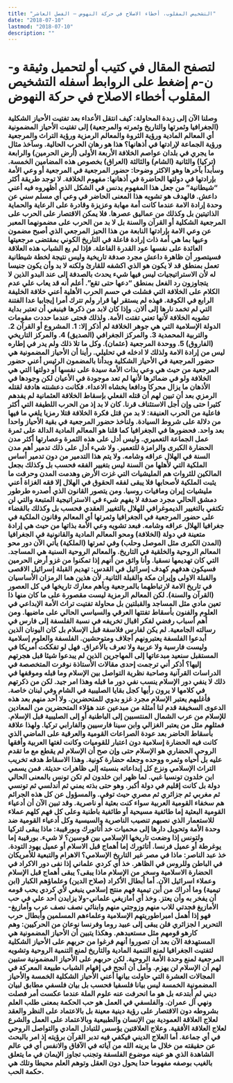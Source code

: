 ```yaml
---
title: "التشخيص المقلوب، أخطاء الاصلاح في حركة النهوض – الفصل العاشر"
date: "2018-07-10"
lastmod: "2018-07-10"
description: ""
---
```

# **لتصفح المقال في كتيب أو لتحميل وثيقة و-ن-م إضغط على الروابط أسفله** **التشخيص المقلوب أخطاء الاصلاح في حركة النهوض**

### وصلنا الآن إلى زبدة المحاولة: كيف انتقل الأعداء بعد تفتيت الأحياز الشكلية (الجغرافيا وثمرتها والتاريخ وثمرته والمرجعية) إلى تفتيت الأحياز المضمونية أي المعالم المادية ورؤية الثروة والمعالم الرمزية ورؤية التراث والمرجعية ورؤية الجماعة لإرادتها في أذهانها؟ هذا هو رهان الحرب الحالية. وسآخذ مثال ما يجري في بلدان عواصم الخلافة الأربعة الأولى (أرض الحرمين) والرابعة (تركيا) والثانية (الشام) والثالثة (العراق) بخصوص هذه المضامين الخمسة. وسأبدأ بآخرها وهو الاكثر وضوحا: حضور المرجعية في المرجعية أو وعي الأمة بإرادتها في دولتها الحاضرة في أذهانها: مفهوم الخلافة. لا توجد طريقة أكثر “شيطانية” من جعل هذا المفهوم يدنس في الشكل الذي أظهروه فيه أعني داعش. فالهدف هو تشويه هذا المعنى الحاضر في وعي أي مسلم سني عن وحدة إرادة الامة عندما كانت أمة مهابة وعزيزة وقادرة على الرعاية والحماية الذاتيتين بل وكذلك من عماليق عصرها. فلا يمكن الاقتصار على الحرب على المرجعية الشكلية أو القرآن والسنة بل لا بد من الحرب على مضمونهما المعبر عن وعي الامة بإرادتها النابعة من هذا الحيز المرجعي الذي أصبح مضمون وعيها بما هي أمة ذات إرادة فاعلة في التاريخ الكوني بمقتضى مرجعيتها العائدة على نفسها عود القدرة الفاعلة. فإذا لم يع الشباب هذه العلاقة فسيتصور أن ظاهرة داعش مجرد صدفة تاريخية وليس نتيجة لخطة شيطانية تعمل بمنطق قد لا يكون هو الذي اكشفه للقارئ ولكنه لا بد وأن يكون جنيسا له لأن الاستراتيجيات ليس فيها شيء يحدث بالصدفة إلى عند البدو الذين لا يتجاوزون رد الفعل بمنطق “دعها حتى تقع”. أعلم أنه قد يعاب علي عدم الكلام على الخلافة التي فشلت في حسم الحرب الأهلية أعني خلافة الخليفة الرابع في الكوفة. فهذه لم يستقر لها قرار ولم تترك أمرا إيجابيا عدا الفتنة التي لم تخمد نارها إلى ألان. وإذا كان لابد من ذكرها فينبغي أن تعتبر بداية تشويه الخلافة لأنها تعني تفتت الأمة. ولذلك فحتى عندما حددت مقومات الدولة الإسلامية التي هي جوهر الخلافة لم أذكر إلا: 1. المشروع أو القرآن 2. والتربية المحمدية 3. والمركز الجغرافي (الصديق) 4. والمركز التاريخي (الفاروق) 5. ووحدة المرجعية (عثمان). وكل ما تلا ذلك ولم يدر في إطاره ليس من إرادة الامة ولذلك لا ادخله في تحليلي. رأينا أن الأحياز المضمونية هي حضور المرجعية في الأحياز الشكلية وبدأنا بالمضمون الرئيس أعني حضور المرجعية من حيث هي وعي بذات الأمة سيدة على نفسها أو دولتها التي هي الخلافة ولو في ضمائرها لأنها لم تعد موجودة في الأعيان لكن وجودها في الأذهان ما يزال محركا ودافعا يخشاه الاعداء. فكانت دعشنته هادفة لقتله الرمزي بعد أن تبين لهم أن قتله الفعلي بإسقاط الخلافة العثمانية لم يفدهم كثيرا حتى وإن أجل الاستئناف قرنا. كان لا بد إذ من الحرب اللطيفة التي أكثر فاعلية من الحرب العنيفة: لا بد من قتل فكرة الخلافة قتلا رمزيا يلغي ما فيها من دلالة على شروط السيادة. ولنأخذ حضور المرجعية في بقية الأحياز واحدا بعد واحد. فحضورها في الجغرافيا كما قلنا هو المعالم المادية الدالة على ثمرة عمل الجماعة التعميري. وليس أدل على هذه الثمرة وعصارتها أكثر مدن الحضارة الكبرى والرامزة للتعمير. ولا شيء أدل على ذلك تدمير أهم مدن السنة في الهلال عراقه وشامه. ولا يتم هذا التدمير من دون تدمير أساس الملكية التي لأهلها من السنة ليس بتغيير الفقه فحسب بل وكذلك بجعل المالكين للثروات هم المليشيات التي غزت الأرض وهدمت المدن وحرقت ما يثبت الملكية لأصحابها فلا يبقى لفقه الحقوق في الهلال إلا فقه الغزاة أعني مليشيات إيران ومافيات روسيا. ومن يتصور القانون الذي أصدره طرطور دمشق الحالي مجرد صدفة لا يفهم شيء في الاستراتيجية المتبعة والتي لن تكتفي بالتغيير الديموغرافي للهلال بالتغيير العقدي فحسب بل وكذلك بالقضاء على حضور المرجعية في الجغرافيا وثمرتها أي المعالم وقانون الملكية في جغرافيا الهلال عراقه وشامه. فبعد تشويه وعي الأمة بذاتها من حيث هي إرادة متعينة في دولة (الخلافة) ومحو المعالم المادية والقانونية في الجغرافيا (المدن الكبرى مثل الموصل وحلب) وفي ثمرتها (الملكية) يأتي الآن دور محو المعالم الروحية والخلقية في التاريخ. والمعالم الروحية السنية هي المساجد. التي كان تهديمها نسقيا. وأنا واثق من أنهم إذا تمكنوا من غزو أرض الحرمين فسيكون هدفهم كهدف إسرائيل في القدس: تهديم القبلة إسرائيل الاقصى والقبلة الاولى وإيران مكة والقبلة الثانية. لأن هذين هما الرمزان الأساسيان في تاريخ الامة لارتباطهما بالمرجعية وبأهم معارك تاريخها في كل العصور (القرآن والسنة). لكن المعالم الرمزية ليست مقصورة على ما كان منها ذا تعين مادي مثل المساجد والقبلتين بل محاولة تفتيت تراث الأمة الإبداعي في العلوم والفنون بأسقاط تفتتها العرقي والسياسي الحالي على ماضيها. ومن أهم أسباب رفضي لفكر اقبال تخريفه في نسبة الفلسفة إلى فارس في رسالته الجامعية. لم يكن لفارس فلاسفة قبل الإسلام بل كان اليونان الذين أبدعوا الفلسفة يعتبرونهم أجلاف ومتوحشين. الفلسفة والعلوم إسلامية وليست فارسية ولا عربية ولا تعرف بالأعراق. فهل لو تفككت أمريكا في المستقبل سنعيد مبدعاتها إلى المهاجرين الذين لم يبدعوا شيئا قبل هجرتهم إليها؟ أذكر أني ترجمت إحدى مقالات الأستاذة نوفرت المتخصصة في الدراسات القرآنية وصاحبة نظرية التواصل بين الإسلام وما قبله وموقفها في ذلك لا ينفي دور الإسلام ينسب نفي دور ما قبله وهذا امر جيد. لكن من ذكرتهم في كلامها لا يرون رأيها كجل بقايا الصليبية في الشام وفي لبنان خاصة. فأغلبهم يعتبر الإسلام مجرد غزو بدوي للمتحضرين. ولا أحد منهم بعد هذه الدعوى السخيفة قدم لنا أمثلة من مبدعين عند هؤلاء المتحضرين من المعادين للإسلام من عرب الشمال المنتسبين إلى الباطنية أو إلى الصليبية قبل الإسلام. فمثلهم مثل من يعتبر الغزالي وابن سينا فارسيين والفارابي تركيا. ولهذا علاقة بأسقاط الحاضر بعد عودة الصراعات القومية والعرقية على الماضي الذي كانت فيه الحضارة إسلامية دون اعتبار للقوميات وكانت لغتها العربية وأفقها الروحي الحضاري هو الإسلام حتى وإن صح أن الإسلام لم يقطع مع ما تقدم عليه بل أحياه وثمره ووحده وجعله حضارة كونية. وهذا الاسقاط هدفه تخريب التراث الإسلامي ونزع كل إبداعاته بنسبته إلى ظاهرات حديثة. فمن يسمي ابن خلدون تونسيا غبي. لما ظهر ابن خلدون لم تكن تونس بالمعنى الحالي دولة بل كانت إقليم في دولة أكبر. وهو حتى بذته يمني ثم أندلسي ثم تونسي ثم مغربي ثم جزائري ثم مصري حيث توفي. والمسؤول عن كل هذه الجرائم هم سخفاء القومية العربية سواء كنت بعثية أو ناصرية. وقد تبين الآن أن أدعياء القومية البعثية إما طائفية مسيحية أو طائفية باطنية وعلى كل فهم كلهم عملاء للاستعمار الذي نصبهم تنصيب الناصرية والسيسية وكل أدعياء القومية ضد وحدة الأمة وتحويل دارها إلى محميات خد أتاتورك وبورقيبة: ماذا يبقى لتركيا ولتونس إذا وضعت تاريخها الإسلامي بين قوسين؟ لا شيء. بورقيبة إما يوغرطة أو عميل فرنسا. أتاتورك إما أهماج قبل الاسلام أو عميل يهود التودة. خذ عبد الناصر: ماذا في مصر غير التاريخ الإسلامي؟ الاهرام والتبعية للأمريكان في الباطن وللروس في الظاهر. خذ أي كردي علماني إذا نفى دور الاكراد في الحضارة الاسلامية وسخر من الإسلام ماذا يبقى؟ يبقى أهماج قبل الإسلام وعملاء اسرائيل الآن. أما أبطال الأكراد (صلاح الدين) وعلماؤهم الكبار (ابن تيمية) وما أدراك من أبن تيمية فهم منتج إسلامي ينبغي لأي كردي يحب قومه أن يفخر به وأن يعتز. وخذ أي أمازيغي علماني-ولا يزايدن أحد علي في حب الأمازيغ فجدتي للاب منهم وزوجتي منهم وابنائي نصف نصف عرب وأمازيغ-فهو إذا أهمل امبراطوريتهم الإسلامية وعلماءهم المسلمين وأبطال حرب التحرير ا لجزائري فلن يبقى إلى عبيد روما وفرنسا نوعان من الحركيين: وهم كارهو قومهم مثل مستعبدهم. وهكذا يتبين أن الأحياز المضمونية هي المستهدفة الآن بعد أن تصوروا أنهم فرغوا من حربهم على الأحياز الشكلية لتفتيت الجغرافيا لمنع التنمية المادية والتاريخ لمنع التنمية الروحية وتشويه المرجعية لمنع وحدة الأمة الروحية. لكن حربهم على الأحياز المضمونية ستبين لهم أن الإسلام لن يهزم. وآمل أن أنجح في إفهام الشباب طبيعة المعركة في المجالات العشرة التي حاولت بيانها أعني الأحياز الشكلية الخمسة والأحياز المضمونية الخمسة ليس بيانا فلسفيا فحسب بل بيان فلسفي مطابق لبيان ديني لم أبتدعه بل هو ما انحرفت عنه علوم الملة عندما عكست أمر فصلت ونهي آل عمران. والفلسفي في العمل هو حب الحكمة بمعنى طلب العلم بشروطه دون الاقتصار على رؤية دينية معينة بل بالاعتماد على النظر والعقد لعلاج العلاقة العمودية بين الإنسان والطبيعية وبالاعتماد على العمل والشرع لعلاج العلاقة الأفقية. وعلاج العلاقتين يؤسس للتبادل المادي والتواصل الروحي في أي جماعة. أما العلاج الديني فيكفي فيه تدبر القرآن برؤيته إذ امر بالبحث عن حقيقته من خلال ما يرينه الله من آياته في الآفاق والانفس أي في عالم الشاهدة الذي هو عينه موضوع الفلسفة وتجنب تجاوز الإيمان في ما يتعلق بالغيب بوصفه مفهوما حدا يحول دون العقل وتوهم العلم محيطا وتلك هي حكمة الحب.

###